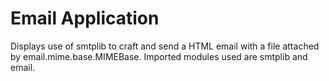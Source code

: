 # Email Application
Displays use of smtplib to craft and send a HTML email with a file attached by email.mime.base.MIMEBase. Imported modules used are smtplib and email.
